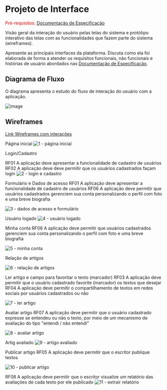 
# Projeto de Interface

<span style="color:red">Pré-requisitos: <a href="2-Especificação do Projeto.md"> Documentação de Especificação</a></span>

Visão geral da interação do usuário pelas telas do sistema e protótipo interativo das telas com as funcionalidades que fazem parte do sistema (wireframes).

 Apresente as principais interfaces da plataforma. Discuta como ela foi elaborada de forma a atender os requisitos funcionais, não funcionais e histórias de usuário abordados nas <a href="2-Especificação do Projeto.md"> Documentação de Especificação</a>.

## Diagrama de Fluxo

O diagrama apresenta o estudo do fluxo de interação do usuário com a aplicação.

![image](https://github.com/ICEI-PUC-Minas-PMV-ADS/Letra-Independente/assets/111437215/ceba100c-0eee-4220-a08c-5f9d91d0e89b)


## Wireframes

[Link Wireframes com interações](https://www.figma.com/proto/utb1UTIa8wq7tsur8velZx/Untitled?node-id=1-2&scaling=scale-down&page-id=0%3A1&starting-point-node-id=1%3A2)

Página inicial  ![1 - página inicial](https://user-images.githubusercontent.com/114936348/230785621-ff43538d-6071-44bb-bc91-9dc2305dc0d4.jpg)
  
Login/Cadastro  

RF01 	A aplicação deve apresentar a funcionalidade de cadastro de usuários 
RF02 	A aplicação deve deve permitir que os usuários cadastrados façam login
![2 - login e cadastro](https://user-images.githubusercontent.com/114936348/230785647-650875b4-7690-4d4f-82e6-4a06f49e74fc.jpg)
  
Formulário e Dados de acesso
RF01 A aplicação deve apresentar a funcionalidade de cadastro de usuários
RF06 	A aplicação deve permitir que usuários cadastrados gerenciem sua conta personalizando o perfil com foto e uma breve biografia

![3 - dados de acesso e formulário](https://user-images.githubusercontent.com/114936348/230785648-daac1aea-9cc6-45e4-ad1d-8af47290375c.jpg)
  
Usuário logado  ![4 - usuário logado](https://user-images.githubusercontent.com/114936348/230785966-e2ba255e-902c-46c1-820a-6317053d1c9d.jpg)
  
Minha conta  	RF06 	A aplicação deve permitir que usuários cadastrados gerenciem sua conta personalizando o perfil com foto e uma breve biografia

![5 - minha conta](https://user-images.githubusercontent.com/114936348/230785650-18f06d54-174d-4655-afaf-a7decb3e7541.jpg)
  
Relação de artigos 

![6 - relação de artigos](https://user-images.githubusercontent.com/114936348/230785651-3fb2e2bb-71e1-4e9f-9e8f-f386916fdb08.jpg)
  
Ler artigo e campo para favoritar o texto (marcador)
RF03 	A aplicação deve permitir que o usuário cadastrado favorite (marcador) os textos que desejar
RF04 	A aplicação deve permitir o compartilhamento de textos em redes sociais por usuários cadastrados ou não

![7 - ler artigo](https://user-images.githubusercontent.com/114936348/230785652-c3b255b1-a2ba-44a0-a9bd-dbe5b07a278f.jpg)
  
Avaliar artigo RF07 	A aplicação deve permitir que o usuário cadastrado expresse se entendeu ou não o texto, por meio de um mecanismo de avaliação do tipo "entendi / não entendi"

![8 - avaliar artigo](https://user-images.githubusercontent.com/114936348/230785654-a14fdf66-8f76-4ca8-9889-9e80dd7dca37.jpg)
  
Artig avaliado  ![9 - artigo avaliado](https://user-images.githubusercontent.com/114936348/230785655-e3db5601-c8e2-4c74-8c90-3f860483f760.jpg)
  
Publicar artigo  RF05 	A aplicação deve permitir que o escritor publique textos

![10 - publicar artigo](https://user-images.githubusercontent.com/114936348/230785656-3433990d-145f-4fa0-8bb8-1a5dcdad373b.jpg)
  
RF08 	A aplicação deve permitir que o escritor visualize um relatório das avaliações de cada texto por ele publicado
![11 - extrair relatório](https://user-images.githubusercontent.com/114936348/230785658-28450bcc-46fc-489f-981e-d9aa3c319111.jpg)

